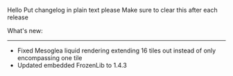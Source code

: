 Hello
Put changelog in plain text please
Make sure to clear this after each release

What's new:

-----------------
- Fixed Mesoglea liquid rendering extending 16 tiles out instead of only encompassing one tile
- Updated embedded FrozenLib to 1.4.3
